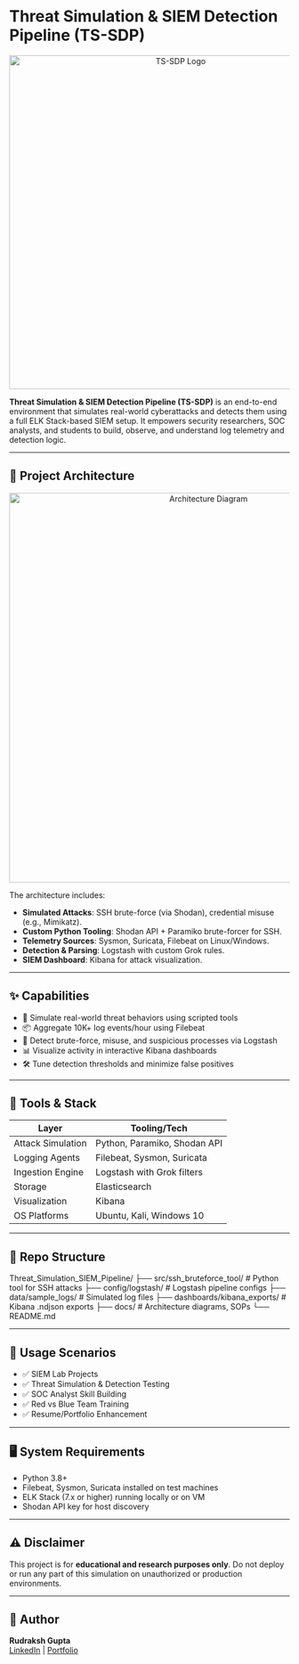 # Threat Simulation & SIEM Detection Pipeline (TS-SDP)

<p align="center">
  <img src="docs/architecture.png" alt="TS-SDP Logo" width="600"/>
</p>

**Threat Simulation & SIEM Detection Pipeline (TS-SDP)** is an end-to-end environment that simulates real-world cyberattacks and detects them using a full ELK Stack-based SIEM setup. It empowers security researchers, SOC analysts, and students to build, observe, and understand log telemetry and detection logic.

---

## 🧠 Project Architecture

<p align="center">
  <img src="docs/lab_diagram.png" alt="Architecture Diagram" width="700"/>
</p>

The architecture includes:

- **Simulated Attacks**: SSH brute-force (via Shodan), credential misuse (e.g., Mimikatz).
- **Custom Python Tooling**: Shodan API + Paramiko brute-forcer for SSH.
- **Telemetry Sources**: Sysmon, Suricata, Filebeat on Linux/Windows.
- **Detection & Parsing**: Logstash with custom Grok rules.
- **SIEM Dashboard**: Kibana for attack visualization.

---

## ✨ Capabilities

- 🔐 Simulate real-world threat behaviors using scripted tools  
- 📦 Aggregate 10K+ log events/hour using Filebeat  
- 🎯 Detect brute-force, misuse, and suspicious processes via Logstash  
- 📊 Visualize activity in interactive Kibana dashboards  
- 🛠 Tune detection thresholds and minimize false positives  

---

## 🧰 Tools & Stack

| Layer            | Tooling/Tech                                     |
|------------------|--------------------------------------------------|
| Attack Simulation| Python, Paramiko, Shodan API                     |
| Logging Agents   | Filebeat, Sysmon, Suricata                       |
| Ingestion Engine | Logstash with Grok filters                       |
| Storage          | Elasticsearch                                    |
| Visualization    | Kibana                                           |
| OS Platforms     | Ubuntu, Kali, Windows 10                         |

---

## 📁 Repo Structure

Threat_Simulation_SIEM_Pipeline/
├── src/ssh_bruteforce_tool/ # Python tool for SSH attacks
├── config/logstash/ # Logstash pipeline configs
├── data/sample_logs/ # Simulated log files
├── dashboards/kibana_exports/ # Kibana .ndjson exports
├── docs/ # Architecture diagrams, SOPs
└── README.md


---

## 🚀 Usage Scenarios

- ✅ SIEM Lab Projects  
- ✅ Threat Simulation & Detection Testing  
- ✅ SOC Analyst Skill Building  
- ✅ Red vs Blue Team Training  
- ✅ Resume/Portfolio Enhancement  

---

## 🖥️ System Requirements

- Python 3.8+  
- Filebeat, Sysmon, Suricata installed on test machines  
- ELK Stack (7.x or higher) running locally or on VM  
- Shodan API key for host discovery  

---

## ⚠️ Disclaimer

This project is for **educational and research purposes only**. Do not deploy or run any part of this simulation on unauthorized or production environments.

---

## 📌 Author

**Rudraksh Gupta**  
[LinkedIn](https://www.linkedin.com/in/rudrakshguptaa) | [Portfolio](https://mohakrudrakshh.github.io/portfolio/)

